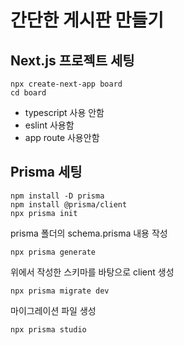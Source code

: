 # 간단한 게시판 만들기

## Next.js 프로젝트 세팅

```
npx create-next-app board
cd board
```

- typescript 사용 안함
- eslint 사용함
- app route 사용안함

## Prisma 세팅

```
npm install -D prisma
npm install @prisma/client
npx prisma init
```

prisma 폴더의 schema.prisma 내용 작성

```
npx prisma generate
```

위에서 작성한 스키마를 바탕으로 client 생성

```
npx prisma migrate dev
```

마이그레이션 파일 생성

```
npx prisma studio
```
